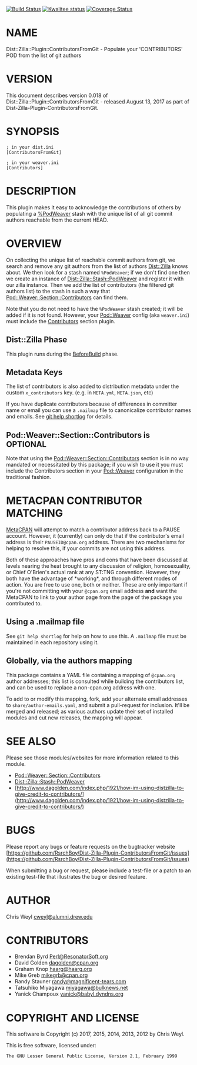 [![Build Status](https://travis-ci.org/RsrchBoy/Dist-Zilla-Plugin-ContributorsFromGit.svg?branch=master)](https://travis-ci.org/RsrchBoy/Dist-Zilla-Plugin-ContributorsFromGit)
[![Kwalitee status](http://cpants.cpanauthors.org/dist/Dist-Zilla-Plugin-ContributorsFromGit.png)](http://cpants.charsbar.org/dist/overview/Dist-Zilla-Plugin-ContributorsFromGit)
[![Coverage Status](https://coveralls.io/repos/RsrchBoy/Dist-Zilla-Plugin-ContributorsFromGit/badge.svg?branch=master)](https://coveralls.io/r/RsrchBoy/Dist-Zilla-Plugin-ContributorsFromGit?branch=master)

# NAME

Dist::Zilla::Plugin::ContributorsFromGit - Populate your 'CONTRIBUTORS' POD from the list of git authors

# VERSION

This document describes version 0.018 of Dist::Zilla::Plugin::ContributorsFromGit - released August 13, 2017 as part of Dist-Zilla-Plugin-ContributorsFromGit.

# SYNOPSIS

    ; in your dist.ini
    [ContributorsFromGit]

    ; in your weaver.ini
    [Contributors]

# DESCRIPTION

This plugin makes it easy to acknowledge the contributions of others by
populating a [%PodWeaver](https://metacpan.org/pod/Dist::Zilla::Stash::PodWeaver) stash with the unique
list of all git commit authors reachable from the current HEAD.

# OVERVIEW

On collecting the unique list of reachable commit authors from git, we search
and remove any git authors from the list of authors [Dist::Zilla](https://metacpan.org/pod/Dist::Zilla) knows
about.  We then look for a stash named `%PodWeaver`; if we don't find one
then we create an instance of [Dist::Zilla::Stash::PodWeaver](https://metacpan.org/pod/Dist::Zilla::Stash::PodWeaver) and register it
with our zilla instance.  Then we add the list of contributors (the filtered
git authors list) to the stash in such a way that
[Pod::Weaver::Section::Contributors](https://metacpan.org/pod/Pod::Weaver::Section::Contributors) can find them.

Note that you do not need to have the `%PodWeaver` stash created; it will be
added if it is not found.  However, your [Pod::Weaver](https://metacpan.org/pod/Pod::Weaver) config (aka
`weaver.ini`) must include the
[Contributors](https://metacpan.org/pod/Pod::Weaver::Section::Contributors) section plugin.

## Dist::Zilla Phase

This plugin runs during the [BeforeBuild](https://metacpan.org/pod/Dist::Zilla::Role::BeforeBuild)
phase.

## Metadata Keys

The list of contributors is also added to distribution metadata under the custom
`x_contributors` key.  (e.g. in `META.yml`, `META.json`, etc)

If you have duplicate contributors because of differences in committer name
or email you can use a `.mailmap` file to canonicalize contributor names
and emails.  See [git help shortlog](http://man.he.net/man1/git-shortlog) for details.

## Pod::Weaver::Section::Contributors is OPTIONAL

Note that using the [Pod::Weaver::Section::Contributors](https://metacpan.org/pod/Pod::Weaver::Section::Contributors) section is in no way
mandated or necessitated by this package; if you wish to use it you must
include the Contributors section in your [Pod::Weaver](https://metacpan.org/pod/Pod::Weaver) configuration in the
traditional fashion.

# METACPAN CONTRIBUTOR MATCHING

[MetaCPAN](http://metacpan.org) will attempt to match a contributor address
back to a PAUSE account.  However, it (currently) can only do that if the
contributor's email address is their `PAUSEID@cpan.org` address.  There are
two mechanisms for helping to resolve this, if your commits are not using this
address.

Both of these approaches have pros and cons that have been discussed at
levels nearing the heat brought to any discussion of religion, homosexuality,
or Chief O'Brien's actual rank at any ST:TNG convention.  However, they both
have the advantage of \*working\*, and through different modes of action.  You
are free to use one, both or neither.  These are only important if you're not
committing with your `@cpan.org` email address **and** want the MetaCPAN to
link to your author page from the page of the package you contributed to.

## Using a .mailmap file

See `git help shortlog` for help on how to use this.  A `.mailmap` file must
be maintained in each repository using it.

## Globally, via the authors mapping

This package contains a YAML file containing a mapping of `@cpan.org` author
addresses; this list is consulted while building the contributors list, and
can be used to replace a non-cpan.org address with one.

To add to or modify this mapping, fork, add your alternate email addresses to
`share/author-emails.yaml`, and submit a pull-request for inclusion.  It'll
be merged and released; as various authors update their set of installed
modules and cut new releases, the mapping will appear.

# SEE ALSO

Please see those modules/websites for more information related to this module.

- [Pod::Weaver::Section::Contributors](https://metacpan.org/pod/Pod::Weaver::Section::Contributors)
- [Dist::Zilla::Stash::PodWeaver](https://metacpan.org/pod/Dist::Zilla::Stash::PodWeaver)
- [http://www.dagolden.com/index.php/1921/how-im-using-distzilla-to-give-credit-to-contributors/](http://www.dagolden.com/index.php/1921/how-im-using-distzilla-to-give-credit-to-contributors/)

# BUGS

Please report any bugs or feature requests on the bugtracker website
[https://github.com/RsrchBoy/Dist-Zilla-Plugin-ContributorsFromGit/issues](https://github.com/RsrchBoy/Dist-Zilla-Plugin-ContributorsFromGit/issues)

When submitting a bug or request, please include a test-file or a
patch to an existing test-file that illustrates the bug or desired
feature.

# AUTHOR

Chris Weyl <cweyl@alumni.drew.edu>

# CONTRIBUTORS

- Brendan Byrd <Perl@ResonatorSoft.org>
- David Golden <dagolden@cpan.org>
- Graham Knop <haarg@haarg.org>
- Mike Greb <mikegrb@cpan.org>
- Randy Stauner <randy@magnificent-tears.com>
- Tatsuhiko Miyagawa <miyagawa@bulknews.net>
- Yanick Champoux <yanick@babyl.dyndns.org>

# COPYRIGHT AND LICENSE

This software is Copyright (c) 2017, 2015, 2014, 2013, 2012 by Chris Weyl.

This is free software, licensed under:

    The GNU Lesser General Public License, Version 2.1, February 1999
